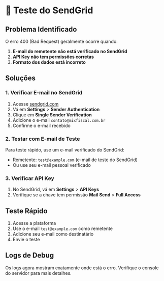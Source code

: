 # 🔧 Teste do SendGrid

## Problema Identificado
O erro 400 (Bad Request) geralmente ocorre quando:

1. **E-mail do remetente não está verificado no SendGrid**
2. **API Key não tem permissões corretas**
3. **Formato dos dados está incorreto**

## Soluções

### 1. Verificar E-mail no SendGrid
1. Acesse [sendgrid.com](https://sendgrid.com)
2. Vá em **Settings** > **Sender Authentication**
3. Clique em **Single Sender Verification**
4. Adicione o e-mail `contato@mixfiscal.com.br`
5. Confirme o e-mail recebido

### 2. Testar com E-mail de Teste
Para teste rápido, use um e-mail verificado do SendGrid:
- Remetente: `test@example.com` (e-mail de teste do SendGrid)
- Ou use seu e-mail pessoal verificado

### 3. Verificar API Key
1. No SendGrid, vá em **Settings** > **API Keys**
2. Verifique se a chave tem permissão **Mail Send** > **Full Access**

## Teste Rápido
1. Acesse a plataforma
2. Use o e-mail `test@example.com` como remetente
3. Adicione seu e-mail como destinatário
4. Envie o teste

## Logs de Debug
Os logs agora mostram exatamente onde está o erro. Verifique o console do servidor para mais detalhes.






